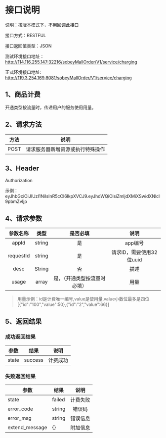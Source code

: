 # 接口说明

说明：按版本模式下，不用回调此接口

接口方式：RESTFUL

接口返回值类型：JSON

测试环境接口地址：http://114.116.255.147:32216/sobeyMallOrder/V1/service/charging

正式环境接口地址:   http://119.3.254.169:8081/sobeyMallOrder/V1/service/charging

## 1、商品计费

开通类型按流量时，传递用户的服务使用用量。

## 2、请求方法

| 方法 | 说明                             |
| ---- | -------------------------------- |
| POST | 请求服务器新增资源或执行特殊操作 |

## 3、Header

Authorization

示例：eyJhbGciOiJIUzI1NiIsInR5cCI6IkpXVCJ9.eyJhdWQiOlsiZmljdXMiXSwidXNlcl9pbmZvIjp

## 4、请求参数

| 参数名称  |  类型  |           是否必填           |           说明           |
| :-------: | :----: | :--------------------------: | :----------------------: |
|   appId   | string |              是              |         app编号          |
| requestId | string |              是              | 请求ID，需要使用32位uuid |
|   desc    | String |              否              |           描述           |
|   usage   | array  | 是，（开通类型按流量时必填） |           用量           |

> 用量示例：id是计费唯一编号,value是使用量,value小数位最多是四位
> [{"id":"100","value":50},{"id":"2","value":66}]

## 5、返回结果

### 成功返回结果

| 参数  |  结果   |   说明   |
| :---: | :-----: | :------: |
| state | success | 计费成功 |

### 失败返回结果

| 参数           | 结果   |   说明   |
| -------------- | ------ | :------: |
| state          | failed | 计费失败 |
| error_code     | string |  错误码  |
| error_msg      | string | 错误信息 |
| extend_message | {}     | 附加信息 |

